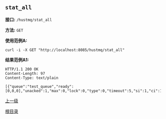 `stat_all`
----------

**接口:** `/hustmq/stat_all`

**方法:** `GET`

**使用范例A:**

    curl -i -X GET "http://localhost:8085/hustmq/stat_all"

**结果范例A1:**

	HTTP/1.1 200 OK
	Content-Length: 97
	Content-Type: text/plain

	[{"queue":"test_queue","ready":[0,0,0],"unacked":1,"max":0,"lock":0,"type":0,"timeout":5,"si":1,"ci":1,"tm":1458812893}]

[上一级](../hustmq.md)

[根目录](../../index.md)